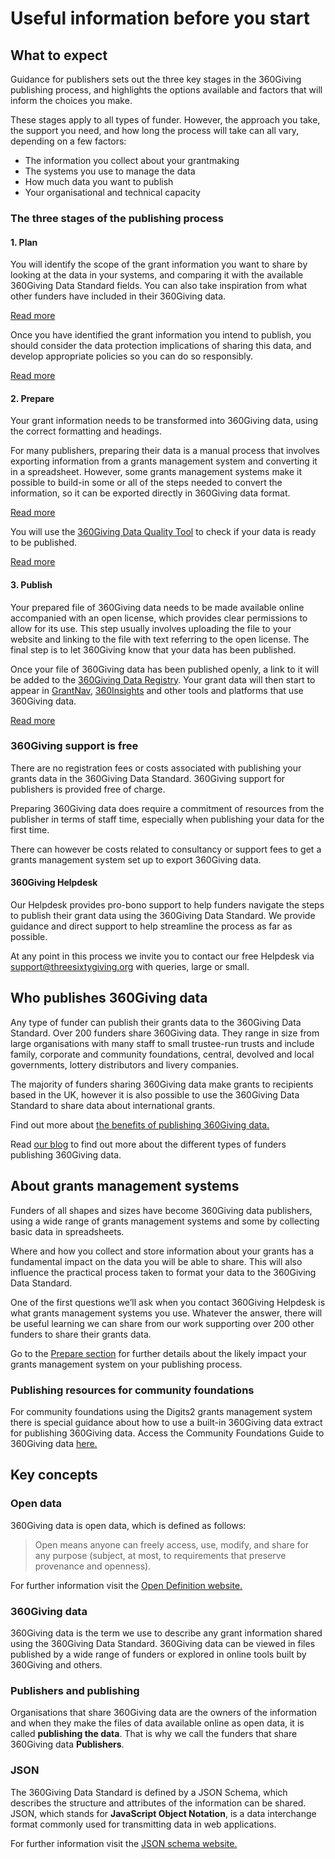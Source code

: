 # Useful information before you start

## What to expect
Guidance for publishers sets out the three key stages in the 360Giving publishing process, and highlights the options available and factors that will inform the choices you make.

These stages apply to all types of funder. However, the approach you take, the support you need, and how long the process will take can all vary, depending on a few factors:
- The information you collect about your grantmaking
- The systems you use to manage the data
- How much data you want to publish 
- Your organisational and technical capacity

### The three stages of the publishing process

#### 1. Plan
You will identify the scope of the grant information you want to share by looking at the data in your systems, and comparing it with the available 360Giving Data Standard fields. You can also take inspiration from what other funders have included in their 360Giving data. 

<p>
    <a href="https://standard.threesixtygiving.org/en/new-docs-style/guidance/plan-the-process/" class="button button--teal">Read more</a>
</p>

Once you have identified the grant information you intend to publish, you should consider the data protection implications of sharing this data, and develop appropriate policies so you can do so responsibly.

<p>
    <a href="https://standard.threesixtygiving.org/en/new-docs-style/guidance/data-protection/" class="button button--teal">Read more</a>
</p>

#### 2. Prepare
Your grant information needs to be transformed into 360Giving data, using the correct formatting and headings.

For many publishers, preparing their data is a manual process that involves exporting information from a grants management system and converting it in a spreadsheet. However, some grants management systems make it possible to build-in some or all of the steps needed to convert the information, so it can be exported directly in 360Giving data format.

<p>
    <a href="https://standard.threesixtygiving.org/en/new-docs-style/guidance/prepare-data/" class="button button--teal">Read more</a>
</p>

You will use the <a href="https://dataquality.threesixtygiving.org/" target="_blank">360Giving Data Quality Tool</a> to check if your data is ready to be published.

<p>
    <a href="https://standard.threesixtygiving.org/en/new-docs-style/guidance/data-quality/" class="button button--teal">Read more</a>
</p>

#### 3. Publish
Your prepared file of 360Giving data needs to be made available online accompanied with an open license, which provides clear permissions to allow for its use. This step usually involves uploading the file to your website and linking to the file with text referring to the open license. The final step is to let 360Giving know that your data has been published.

Once your file of 360Giving data has been published openly, a link to it will be added to the <a href="https://data.threesixtygiving.org/" target="_blank">360Giving Data Registry</a>. Your grant data will then start to appear in <a href="https://grantnav.threesixtygiving.org/" target="_blank">GrantNav</a>, <a href="https://insights.threesixtygiving.org/" target="_blank">360Insights</a> and other tools and platforms that use 360Giving data.

<p>
    <a href="https://standard.threesixtygiving.org/en/new-docs-style/guidance/publish-data-openly/" class="button button--teal">Read more</a>
</p>

### 360Giving support is free
There are no registration fees or costs associated with publishing your grants data in the 360Giving Data Standard. 360Giving support for publishers is provided free of charge. 

Preparing 360Giving data does require a commitment of resources from the publisher in terms of staff time, especially when publishing your data for the first time. 

There can however be costs related to consultancy or support fees to get a grants management system set up to export 360Giving data. 

#### 360Giving Helpdesk
Our Helpdesk provides pro-bono support to help funders navigate the steps to publish their grant data using the 360Giving Data Standard. We provide guidance and direct support to help streamline the process as far as possible.

At any point in this process we invite you to contact our free Helpdesk via <support@threesixtygiving.org> with queries, large or small.

## Who publishes 360Giving data
Any type of funder can publish their grants data to the 360Giving Data Standard. Over 200 funders share 360Giving data. They range in size from large organisations with many staff to small trustee-run trusts and include family, corporate and community foundations, central, devolved and local governments, lottery distributors and livery companies.

The majority of funders sharing 360Giving data make grants to recipients based in the UK, however it is also possible to use the 360Giving Data Standard to share data about international grants.

Find out more about <a href="https://standard.threesixtygiving.org/en/new-docs-style/guidance/decide-to-publish/" target="_blank">the benefits of publishing 360Giving data.</a> 

Read <a href="https://www.threesixtygiving.org/2021/07/01/how-has-grants-data-grown/" target="_blank">our blog</a> to find out more about the different types of funders publishing 360Giving data.

## About grants management systems
Funders of all shapes and sizes have become 360Giving data publishers, using a wide range of grants management systems and some by collecting basic data in spreadsheets.

Where and how you collect and store information about your grants has a fundamental impact on the data you will be able to share. This will also influence the practical process taken to format your data to the 360Giving Data Standard. 

One of the first questions we’ll ask when you contact 360Giving Helpdesk is what grants management systems you use. Whatever the answer, there will be useful learning we can share from our work supporting over 200 other funders to share their grants data.

Go to the [Prepare section](https://standard.threesixtygiving.org/en/new-docs-style/guidance/prepare-data/) for further details about the likely impact your grants management system on your publishing process.

### Publishing resources for community foundations
For community foundations using the Digits2 grants management system there is special guidance about how to use a built-in 360Giving data extract for publishing 360Giving data. Access the Community Foundations Guide to 360Giving data <a href="https://www.threesixtygiving.org/communityfoundations/cf-publishing-guide/" target="_blank">here.</a>

## Key concepts

### Open data
360Giving data is open data, which is defined as follows:

   > Open means anyone can freely access, use, modify, and share for any purpose (subject, at most, to requirements that preserve provenance and openness).

For further information visit the <a href="https://opendefinition.org/" target="_blank">Open Definition website.</a>

### 360Giving data
360Giving data is the term we use to describe any grant information shared using the 360Giving Data Standard. 360Giving data can be viewed in files published by a wide range of funders or explored in online tools built by 360Giving and others.

### Publishers and publishing
Organisations that share 360Giving data are the owners of the information and when they make the files of data available online as open data, it is called **publishing the data**. That is why we call the funders that share 360Giving data **Publishers**.

### JSON
The 360Giving Data Standard is defined by a JSON Schema, which describes the structure and attributes of the information can be shared. JSON, which stands for **JavaScript Object Notation**, is a data interchange format commonly used for transmitting data in web applications. 

For further information visit the <a href="https://json-schema.org/" target="_blank">JSON schema website.</a>


